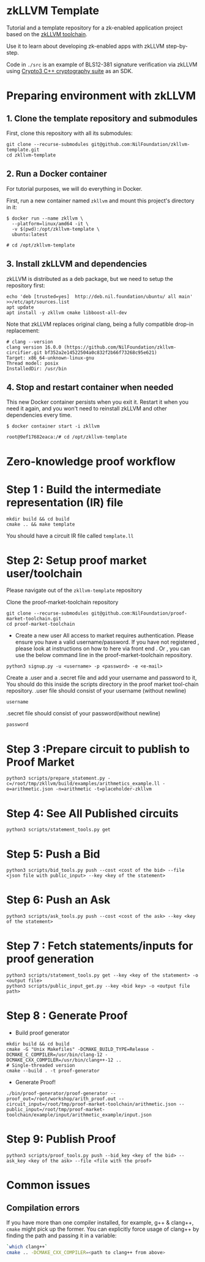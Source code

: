# zkLLVM Template

Tutorial and a template repository for a zk-enabled application project
based on the [zkLLVM toolchain](https://github.com/nilfoundation/zkllvm).

Use it to learn about developing zk-enabled apps with zkLLVM step-by-step.

Code in `./src` is an example of BLS12-381 signature verification via zkLLVM using
[Crypto3 C++ cryptography suite](https://github.com/nilfoundation/crypto3) as an SDK.

# Preparing environment with zkLLVM

## 1. Clone the template repository and submodules

First, clone this repository with all its submodules:

```
git clone --recurse-submodules git@github.com:NilFoundation/zkllvm-template.git
cd zkllvm-template
```

## 2. Run a Docker container

For tutorial purposes, we will do everything in Docker.

First, run a new container named `zkllvm`
and mount this project's directory in it:

```console
$ docker run --name zkllvm \
  --platform=linux/amd64 -it \
  -v $(pwd):/opt/zkllvm-template \
  ubuntu:latest
  
# cd /opt/zkllvm-template
```

## 3. Install zkLLVM and dependencies

zkLLVM is distributed as a deb package, but we need to setup the repository first:

```
echo 'deb [trusted=yes]  http://deb.nil.foundation/ubuntu/ all main' >>/etc/apt/sources.list
apt update
apt install -y zkllvm cmake libboost-all-dev
```

Note that zkLLVM replaces original clang, being a fully compatible drop-in replacement:
```
# clang --version
clang version 16.0.0 (https://github.com/NilFoundation/zkllvm-circifier.git bf352a2e14522504a0c832f2b66f73268c95e621)
Target: x86_64-unknown-linux-gnu
Thread model: posix
InstalledDir: /usr/bin
```

## 4. Stop and restart container when needed

This new Docker container persists when you exit it.
Restart it when you need it again,
and you won't need to reinstall zkLLVM and other dependencies every time.

```console
$ docker container start -i zkllvm
 
root@9ef17682eaca:/# cd /opt/zkllvm-template
```

# Zero-knowledge proof workflow

# Step 1 : Build the intermediate representation (IR) file
``` 
mkdir build && cd build
cmake .. && make template
```
You should have a circuit IR file called `template.ll` 

# Step 2: Setup proof market user/toolchain
Please navigate out of the `zkllvm-template` repository

Clone the proof-market-toolchain repository

```
git clone --recurse-submodules git@github.com:NilFoundation/proof-market-toolchain.git
cd proof-market-toolchain
```

- Create a new user
All access to market requires authentication. Please ensure you have a valid username/password. If you have not registered , please look at instructions on how to here via front end .
Or , you can use the below command line in the proof-market-toolchain repository.

```
python3 signup.py -u <username> -p <password> -e <e-mail>
```

Create a .user and a .secret file and add your username and password to it,
You should do this inside the scripts directory in the proof market tool-chain repository.
.user file should consist of your username (without newline)

```
username
```
.secret file should consist of your password(without newline)
```
password
```

# Step 3 :Prepare circuit to publish to Proof Market
```
python3 scripts/prepare_statement.py -c=/root/tmp/zkllvm/build/examples/arithmetics_example.ll -o=arithmetic.json -n=arithmetic -t=placeholder-zkllvm
```

# Step 4: See All Published circuits
```
python3 scripts/statement_tools.py get
```

# Step 5: Push a Bid
```
python3 scripts/bid_tools.py push --cost <cost of the bid> --file <json file with public_input> --key <key of the statement> 
```

# Step 6: Push an Ask
```
python3 scripts/ask_tools.py push --cost <cost of the ask> --key <key of the statement> 
```

# Step 7 : Fetch statements/inputs for proof generation
```
python3 scripts/statement_tools.py get --key <key of the statement> -o <output file>
python3 scripts/public_input_get.py --key <bid key> -o <output file path> 
```

# Step 8 : Generate Proof
- Build proof generator
```
mkdir build && cd build
cmake -G "Unix Makefiles" -DCMAKE_BUILD_TYPE=Release -DCMAKE_C_COMPILER=/usr/bin/clang-12 -DCMAKE_CXX_COMPILER=/usr/bin/clang++-12 ..
# Single-threaded version
cmake --build . -t proof-generator
```
- Generate Proof!
```
./bin/proof-generator/proof-generator --proof_out=/root/workshop/arith_proof.out --circuit_input=/root/tmp/proof-market-toolchain/arithmetic.json --public_input=/root/tmp/proof-market-toolchain/example/input/arithmetic_example/input.json
```

# Step 9: Publish Proof
```
python3 scripts/proof_tools.py push --bid_key <key of the bid> --ask_key <key of the ask> --file <file with the proof> 
```


# Common issues

## Compilation errors

If you have more than one compiler installed, for example, g++ & clang++, `cmake` might pick up the former.
You can explicitly force usage of clang++ by finding the path and passing it in a variable:

```bash
`which clang++`  
cmake .. -DCMAKE_CXX_COMPILER=<path to clang++ from above>
```
